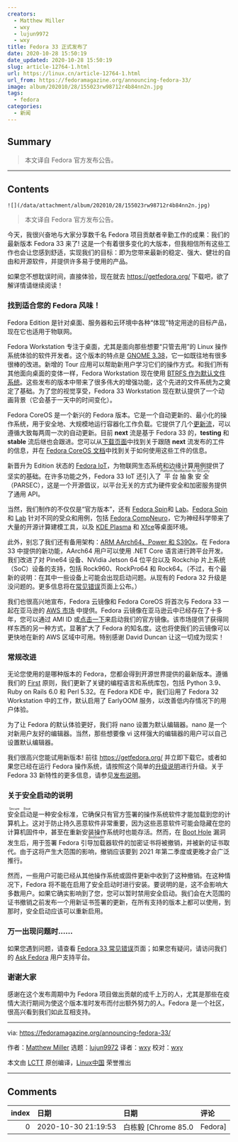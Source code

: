 ```yaml
---
creators:
  - Matthew Miller
  - wxy
  - lujun9972
  - wxy
title: Fedora 33 正式发布了
date: 2020-10-28 15:50:19
date_updated: 2020-10-28 15:50:19
slug: article-12764-1.html
url: https://linux.cn/article-12764-1.html
url_from: https://fedoramagazine.org/announcing-fedora-33/
image: album/202010/28/155023rw98712r4b84nn2n.jpg
tags:
  - fedora
categories:
  - 新闻
---
```


## Summary

> 本文译自 Fedora 官方发布公告。

***

<!-- more -->

## Contents

`![](/data/attachment/album/202010/28/155023rw98712r4b84nn2n.jpg)`

> 
> 本文译自 Fedora 官方发布公告。
> 
> 
> 

今天，我很兴奋地与大家分享数千名 Fedora 项目贡献者辛勤工作的成果：我们的最新版本 Fedora 33 来了! 这是一个有着很多变化的大版本，但我相信所有这些工作也会让您感到舒适，实现我们的目标：即为您带来最新的稳定、强大、健壮的自由和开源软件，并提供许多易于使用的产品。

如果您不想耽误时间，直接体验，现在就去 <https://getfedora.org/> 下载吧，欲了解详情请继续阅读！

### 找到适合您的 Fedora 风味！

Fedora Edition 是针对桌面、服务器和云环境中各种“体现”特定用途的目标产品，现在它也适用于物联网。

Fedora Workstation 专注于桌面，尤其是面向那些想要“只管去用”的 Linux 操作系统体验的软件开发者。这个版本的特点是 [GNOME 3.38](https://www.gnome.org/news/2020/09/gnome-3-38-released/)，它一如既往地有很多很棒的改进。新增的 Tour 应用可以帮助新用户学习它们的操作方式。和我们所有其他面向桌面的变体一样，Fedora Workstation 现在使用 [BTRFS 作为默认文件系统](https://fedoramagazine.org/btrfs-coming-to-fedora-33/)。这些发布的版本中带来了很多伟大的增强功能，这个先进的文件系统为之奠定了基础。为了您的视觉享受，Fedora 33 Workstation 现在默认提供了一个动画背景（它会基于一天中的时间变化）。

Fedora CoreOS 是一个新兴的 Fedora 版本。它是一个自动更新的、最小化的操作系统，用于安全地、大规模地运行容器化工作负载。它提供了几个[更新流](https://docs.fedoraproject.org/en-US/fedora-coreos/update-streams/)，可以遵循大致每两周一次的自动更新。目前 **next** 流是基于 Fedora 33 的，**testing** 和 **stable** 流后继也会跟进。您可以从[下载页面](https://getfedora.org/en/coreos/download?stream=next)中找到关于跟随 **next** 流发布的工件的信息，并在 [Fedora CoreOS 文档](https://docs.fedoraproject.org/en-US/fedora-coreos/getting-started/)中找到关于如何使用这些工件的信息。

新晋升为 Edition 状态的 [Fedora IoT](https://getfedora.org/iot)，为物联网生态系统和边缘计算用例提供了坚实的基础。在许多功能之外，Fedora 33 IoT 还引入了<ruby> 平台抽象安全 <rt>  Platform AbstRaction for SECurity </rt></ruby>（PARSEC），这是一个开源倡议，以平台无关的方式为硬件安全和加密服务提供了通用 API。

当然，我们制作的不仅仅是“官方版本”，还有 [Fedora Spin](https://spins.fedoraproject.org/)和 [Lab](https://labs.fedoraproject.org/)。[Fedora Spin](https://spins.fedoraproject.org/) 和 [Lab](https://labs.fedoraproject.org/) 针对不同的受众和用例，包括 [Fedora CompNeuro](https://labs.fedoraproject.org/en/comp-neuro/)，它为神经科学带来了大量的开源计算建模工具，以及 [KDE Plasma](https://spins.fedoraproject.org/en/kde/) 和 [Xfce](https://spins.fedoraproject.org/en/xfce/)等桌面环境。

此外，别忘了我们还有备用架构：[ARM AArch64、Power 和 S390x](https://alt.fedoraproject.org/alt/)。在 Fedora 33 中提供的新功能，AArch64 用户可以使用 .NET Core 语言进行跨平台开发。我们改进了对 Pine64 设备、NVidia Jetson 64 位平台以及 Rockchip 片上系统（SoC）设备的支持，包括 Rock960、RockPro64 和 Rock64。（不过，有个最新的说明：在其中一些设备上可能会出现启动问题。从现有的 Fedora 32 升级是没问题的。更多信息将在[常见错误](https://fedoraproject.org/wiki/Common_F33_bugs)页面上公布。）

我们也很高兴地宣布，Fedora 云镜像和 Fedora CoreOS 将首次与 Fedora 33 一起在亚马逊的 [AWS 市场](https://aws.amazon.com/marketplace) 中提供。Fedora 云镜像在亚马逊云中已经存在了十多年，您可以通过 AMI ID 或[点击一下](https://getfedora.org/en/coreos/download?tab=cloud_launchable&stream=stable)来启动我们的官方镜像。该市场提供了获得同样东西的另一种方式，显著扩大了 Fedora 的知名度。这也将使我们的云镜像可以更快地在新的 AWS 区域中可用。特别感谢 David Duncan 让这一切成为现实！

### 常规改进

无论您使用的是哪种版本的 Fedora，您都会得到开源世界提供的最新版本。遵循我们的 [First](https://docs.fedoraproject.org/en-US/project/#_first) 原则，我们更新了关键的编程语言和系统库包，包括 Python 3.9、Ruby on Rails 6.0 和 Perl 5.32。在 Fedora KDE 中，我们沿用了 Fedora 32 Workstation 中的工作，默认启用了 EarlyOOM 服务，以改善低内存情况下的用户体验。

为了让 Fedora 的默认体验更好，我们将 nano 设置为默认编辑器。nano 是一个对新用户友好的编辑器。当然，那些想要像 vi 这样强大的编辑器的用户可以自己设置默认编辑器。

我们很高兴您能试用新版本! 前往 <https://getfedora.org/> 并立即下载它。或者如果您已经在运行 Fedora 操作系统，请按照这个简单的[升级说明](https://docs.fedoraproject.org/en-US/quick-docs/upgrading/)进行升级。关于 Fedora 33 新特性的更多信息，请参见[发布说明](https://docs.fedoraproject.org/en-US/fedora/f33/release-notes/)。

### 关于安全启动的说明

<ruby> 安全启动 <rt>  Secure Boot </rt></ruby>是一种安全标准，它确保只有官方签署的操作系统软件才能加载到您的计算机上。这对于防止持久恶意软件非常重要，因为这些恶意软件可能会隐藏在您的计算机固件中，甚至在重新安装操作系统时也能存活。然而，在 [Boot Hole](https://access.redhat.com/security/vulnerabilities/grub2bootloader) 漏洞发生后，用于签署 Fedora <ruby> 引导加载器 <rt>  Bootloader </rt></ruby>软件的加密证书将被撤销，并被新的证书取代。由于这将产生大范围的影响，撤销应该要到 2021 年第二季度或更晚才会广泛推行。

然而，一些用户可能已经从其他操作系统或固件更新中收到了这种撤销。在这种情况下，Fedora 将不能在启用了安全启动时进行安装。要说明的是，这不会影响大多数用户。如果它确实影响到了您，您可以暂时禁用安全启动。我们会在大范围的证书撤销之前发布一个用新证书签署的更新，在所有支持的版本上都可以使用，到那时，安全启动应该可以重新启用。

### 万一出现问题时……

如果您遇到问题，请查看 [Fedora 33 常见错误](https://fedoraproject.org/wiki/Common_F33_bugs)页面；如果您有疑问，请访问我们的 [Ask Fedora](http://ask.fedoraproject.org) 用户支持平台。

### 谢谢大家

感谢在这个发布周期中为 Fedora 项目做出贡献的成千上万的人，尤其是那些在疫情大流行期间为使这个版本准时发布而付出额外努力的人。Fedora 是一个社区，很高兴看到我们如此互相支持。

---

via: <https://fedoramagazine.org/announcing-fedora-33/>

作者：[Matthew Miller](https://fedoramagazine.org/author/mattdm/) 选题：[lujun9972](https://github.com/lujun9972) 译者：[wxy](https://github.com/wxy) 校对：[wxy](https://github.com/wxy)

本文由 [LCTT](https://github.com/LCTT/TranslateProject) 原创编译，[Linux中国](https://linux.cn/) 荣誉推出

***

## Comments

|   index | 日期                | 日期                        | 评论           |
|--------:|:--------------------|:----------------------------|:---------------|
|       0 | 2020-10-30 21:19:53 | 白栋毅 [Chrome 85.0|Fedora] | Fedora is BEST |
